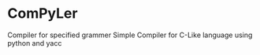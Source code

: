 # ComPyLer
Compiler for specified grammer
Simple Compiler for C-Like language using python and yacc
